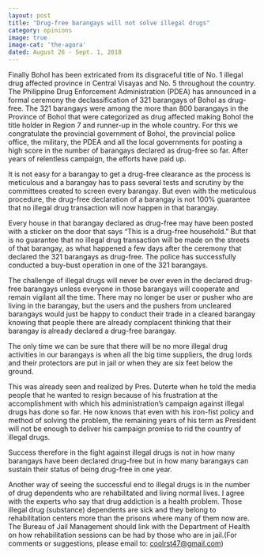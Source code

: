 ```yaml
---
layout: post
title: "Drug-free barangays will not solve illegal drugs"
category: opinions
image: true
image-cat: 'the-agora'
dated: August 26 - Sept. 1, 2018
---
```


Finally Bohol has been extricated from its disgraceful title of No. 1 illegal drug affected province in Central Visayas and No. 5 throughout the country.  The Philippine Drug Enforcement Administration (PDEA) has announced in a formal ceremony the declassification of 321 barangays of Bohol as drug-free.  The 321 barangays were among the more than 800 barangays in the Province of Bohol that were categorized as drug affected making Bohol the title holder in Region 7 and runner-up in the whole country. 
For this we congratulate the provincial government of Bohol, the provincial police office, the military, the PDEA and all the local governments for posting a high score in the number of barangays declared as drug-free so far.  After years of relentless campaign, the efforts have paid up.  

It is not easy for a barangay to get a drug-free clearance as the process is meticulous and a barangay has to pass several tests and scrutiny by the committees created to screen every barangay.  But even with the meticulous procedure, the drug-free declaration of a barangay is not 100% guarantee that no illegal drug transaction will now happen in that barangay.

Every house in that barangay declared as drug-free may have been posted with a sticker on the door that says “This is a drug-free household.”  But that is no guarantee that no illegal drug transaction will be made on the streets of that barangay, as what happened a few days after the ceremony that declared the 321 barangays as drug-free. The police has successfully conducted a buy-bust operation in one of the 321 barangays.

The challenge of illegal drugs will never be over even in the declared drug-free barangays unless everyone in those barangays will cooperate and remain vigilant all the time. There may no longer be user or pusher who are living in the barangay, but the users and the pushers from uncleared barangays would just be happy to conduct their trade in a cleared barangay knowing that people there are already complacent thinking that their barangay is already declared a drug-free barangay.

The only time we can be sure that there will be no more illegal drug activities in our barangays is when all the big time suppliers, the drug lords and their protectors are put in jail or when they are six feet below the ground.

This was already seen and realized by Pres. Duterte when he told the media people that he wanted to resign because of his frustration at the accomplishment with which his administration’s campaign against illegal drugs has done so far.  He now knows that even with his iron-fist policy and method of solving the problem, the remaining years of his term as President will not be enough to deliver his campaign promise to rid the country of illegal drugs.

Success therefore in the fight against illegal drugs is not in how many barangays have been declared drug-free but in how many barangays can sustain their status of being drug-free in one year.

Another way of seeing the successful end to illegal drugs is in the number of drug dependents who are rehabilitated and living normal lives. I agree with the experts who say that drug addiction is a health problem.  Those illegal drug (substance) dependents are sick and they belong to rehabilitation centers more than the prisons where many of them now are. The Bureau of Jail Management should link with the Department of Health on how rehabilitation sessions can be had by those who are in jail.(For comments or suggestions, please email to: coolrst47@gmail.com)